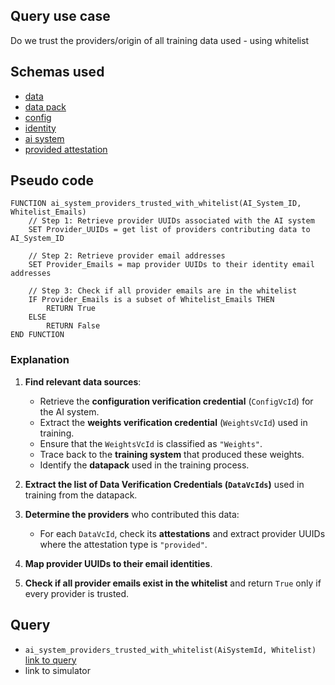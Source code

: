 ## Query use case

Do we trust the providers/origin of all training data used - using whitelist


## Schemas used

* [data](https://taibom.org/schemas/data/v1.0.0/TAIBOM%20Data/)
* [data pack](https://taibom.org/schemas/data-pack/v1.0.0/TAIBOM%20Datapack/)
* [config](https://taibom.org/schemas/config/v1.0.0/Trained%20System%20Configs/) 
* [identity](https://taibom.org/schemas/identity/v1.0.0/Identity%20schema/)
* [ai system](https://taibom.org/schemas/ai-system/v1.0.0/AI%20System/)
* [provided attestation](https://taibom.org/schemas/provided-attestation/v1.0.0/Provided%20Attestation/)


## Pseudo code 

```
FUNCTION ai_system_providers_trusted_with_whitelist(AI_System_ID, Whitelist_Emails)
    // Step 1: Retrieve provider UUIDs associated with the AI system
    SET Provider_UUIDs = get list of providers contributing data to AI_System_ID

    // Step 2: Retrieve provider email addresses
    SET Provider_Emails = map provider UUIDs to their identity email addresses

    // Step 3: Check if all provider emails are in the whitelist
    IF Provider_Emails is a subset of Whitelist_Emails THEN
        RETURN True
    ELSE
        RETURN False
END FUNCTION
```

### **Explanation**
1. **Find relevant data sources**:  
   - Retrieve the **configuration verification credential** (`ConfigVcId`) for the AI system.  
   - Extract the **weights verification credential** (`WeightsVcId`) used in training.  
   - Ensure that the `WeightsVcId` is classified as `"Weights"`.  
   - Trace back to the **training system** that produced these weights.  
   - Identify the **datapack** used in the training process.  

2. **Extract the list of Data Verification Credentials (`DataVcIds`)** used in training from the datapack.  

3. **Determine the providers** who contributed this data:  
   - For each `DataVcId`, check its **attestations** and extract provider UUIDs where the attestation type is `"provided"`.  

4. **Map provider UUIDs to their email identities**.  

5. **Check if all provider emails exist in the whitelist** and return `True` only if every provider is trusted.  


## Query

- `ai_system_providers_trusted_with_whitelist(AiSystemId, Whitelist)` [link to query](https://github.com/nqminds/Trusted-AI-BOM/blob/main/packages/claim_cascade_batteries/taibom-battery/scenarios.json#L197-L200)
- link to simulator 